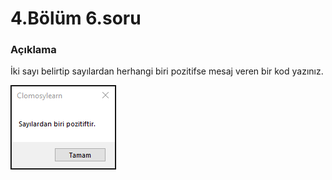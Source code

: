 # 4.Bölüm 6.soru

### Açıklama

İki sayı belirtip sayılardan herhangi biri pozitifse mesaj veren bir kod yazınız.

![Bolum 4-Soru 6](Bolum4_6.png)
